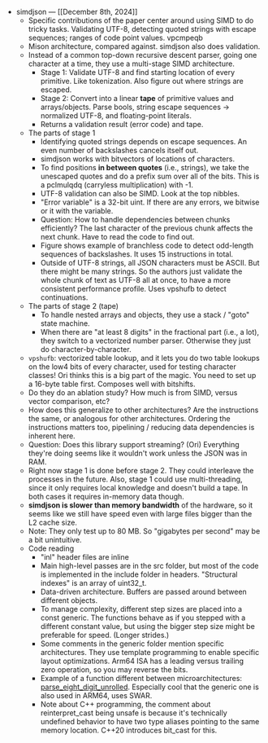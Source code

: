 - simdjson — [[December 8th, 2024]]
    - Specific contributions of the paper center around using SIMD to do tricky tasks. Validating UTF-8, detecting quoted strings with escape sequences; ranges of code point values. vpcmpeqb
    - Mison architecture, compared against. simdjson also does validation.
    - Instead of a common top-down recursive descent parser, going one character at a time, they use a multi-stage SIMD architecture.
        - Stage 1: Validate UTF-8 and find starting location of every primitive. Like tokenization. Also figure out where strings are escaped.
        - Stage 2: Convert into a linear __tape__ of primitive values and arrays/objects. Parse bools, string escape sequences -> normalized UTF-8, and floating-point literals.
        - Returns a validation result (error code) and tape.
    - The parts of stage 1
        - Identifying quoted strings depends on escape sequences. An even number of backslashes cancels itself out.
        - simdjson works with bitvectors of locations of characters.
        - To find positions __in between quotes__ (i.e., strings), we take the unescaped quotes and do a prefix sum over all of the bits. This is a pclmulqdq (carryless multiplication) with -1.
        - UTF-8 validation can also be SIMD. Look at the top nibbles.
        - "Error variable" is a 32-bit uint. If there are any errors, we bitwise or it with the variable.
        - Question: How to handle dependencies between chunks efficiently? The last character of the previous chunk affects the next chunk. Have to read the code to find out.
        - Figure shows example of branchless code to detect odd-length sequences of backslashes. It uses 15 instructions in total.
        - Outside of UTF-8 strings, all JSON characters must be ASCII. But there might be many strings. So the authors just validate the whole chunk of text as UTF-8 all at once, to have a more consistent performance profile. Uses vpshufb to detect continuations.
    - The parts of stage 2 (tape)
        - To handle nested arrays and objects, they use a stack / "goto" state machine.
        - When there are "at least 8 digits" in the fractional part (i.e., a lot), they switch to a vectorized number parser. Otherwise they just do character-by-character.
    - `vpshufb`: vectorized table lookup, and it lets you do two table lookups on the low4 bits of every character, used for testing character classes! Ori thinks this is a big part of the magic. You need to set up a 16-byte table first. Composes well with bitshifts.
    - Do they do an ablation study? How much is from SIMD, versus vector comparison, etc?
    - How does this generalize to other architectures? Are the instructions the same, or analogous for other architectures. Ordering the instructions matters too, pipelining / reducing data dependencies is inherent here.
    - Question: Does this library support streaming? (Ori) Everything they're doing seems like it wouldn't work unless the JSON was in RAM.
    - Right now stage 1 is done before stage 2. They could interleave the processes in the future. Also, stage 1 could use multi-threading, since it only requires local knowledge and doesn't build a tape. In both cases it requires in-memory data though.
    - __simdjson is slower than memory bandwidth__ of the hardware, so it seems like we still have speed even with large files bigger than the L2 cache size.
    - Note: They only test up to 80 MB. So "gigabytes per second" may be a bit unintuitive.
    - Code reading
        - "inl" header files are inline
        - Main high-level passes are in the src folder, but most of the code is implemented in the include folder in headers. "Structural indexes" is an array of uint32_t.
        - Data-driven architecture. Buffers are passed around between different objects.
        - To manage complexity, different step sizes are placed into a const generic. The functions behave as if you stepped with a different constant value, but using the bigger step size might be preferable for speed. (Longer strides.)
        - Some comments in the generic folder mention specific architectures. They use template programming to enable specific layout optimizations. Arm64 ISA has a leading versus trailing zero operation, so you may reverse the bits.
        - Example of a function different between microarchitectures: [parse_eight_digit_unrolled](https://github.com/search?q=repo%3Asimdjson%2Fsimdjson+%22uint32_t+parse_eight_digits_unrolled%28%22&type=code). Especially cool that the generic one is also used in ARM64, uses SWAR.
        - Note about C++ programming, the comment about reinterpret_cast being unsafe is because it's technically undefined behavior to have two type aliases pointing to the same memory location. C++20 introduces bit_cast for this.
